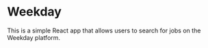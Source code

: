 # Weekday

This is a simple React app that allows users to search for jobs on the Weekday platform.
